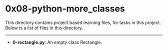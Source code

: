 # 0x08-python-more_classes 

This directory contains project based learning files, for tasks in this project.
Below is a list of files in this directory.

---
- **0-rectangle.py**: An empty class Rectangle.
